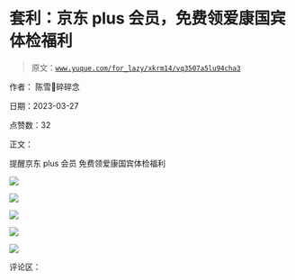 # 套利：京东 plus 会员，免费领爱康国宾体检福利

> 原文：[`www.yuque.com/for_lazy/xkrm14/vq3507a5lu94cha3`](https://www.yuque.com/for_lazy/xkrm14/vq3507a5lu94cha3)

作者： 陈雪🦉碎碎念

日期：2023-03-27

点赞数：32

正文：

提醒京东 plus 会员 免费领爱康国宾体检福利

![](img/4b61816f4286891b2e99f5b146d2e050.png)  

![](img/dfcc885953032f17ada8bed28c2c107c.png)  

![](img/e77ec61d259f4852ea631f3f0769fcaa.png)  

![](img/9596787b4b6a961cb17d08042612e8a5.png)  

![](img/fb4b276c59ec87bdf48232cdabf06a9c.png)  

评论区：



